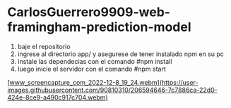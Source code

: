 # CarlosGuerrero9909-web-framingham-prediction-model

1. baje el repositorio
2. ingrese al directorio app/ y asegurese de tener instalado npm en su pc
3. instale las dependecias con el comando
#npm install
4. luego inicie el servidor con el comando
#npm start

[www_screencapture_com_2022-12-8_19_24.webm](https://user-images.githubusercontent.com/90810310/206594646-7c7886ca-22d0-424e-8ce9-a490c917c704.webm)

